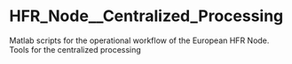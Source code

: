 # HFR_Node__Centralized_Processing
Matlab scripts for the operational workflow of the European HFR Node. Tools for the centralized processing
